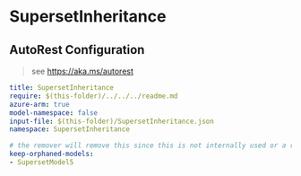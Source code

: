 # SupersetInheritance

## AutoRest Configuration

> see https://aka.ms/autorest

``` yaml
title: SupersetInheritance
require: $(this-folder)/../../../readme.md
azure-arm: true
model-namespace: false
input-file: $(this-folder)/SupersetInheritance.json
namespace: SupersetInheritance

# the remover will remove this since this is not internally used or a reference type if we do not have this configuration
keep-orphaned-models:
- SupersetModel5
```
